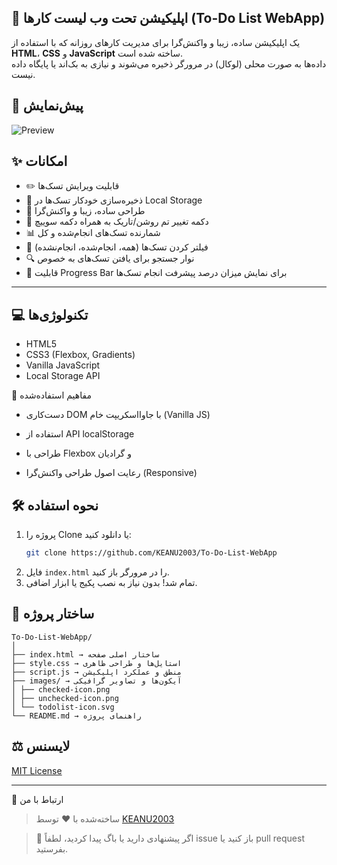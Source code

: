 ## 📝 اپلیکیشن تحت وب لیست کارها (To-Do List WebApp)

یک اپلیکیشن ساده، زیبا و واکنش‌گرا برای مدیریت کارهای روزانه که با استفاده از **HTML**، **CSS** و **JavaScript** ساخته شده است.  
داده‌ها به صورت محلی (لوکال) در مرورگر ذخیره می‌شوند و نیازی به بک‌اند یا پایگاه داده نیست.

## 📸 پیش‌نمایش
![Preview](https://github.com/user-attachments/assets/b49088ea-443c-415f-bf6f-4b1dd8fb41f7)

## ✨ امکانات

- ✏️ قابلیت ویرایش تسک‌ها
- 💾 ذخیره‌سازی خودکار تسک‌ها در Local Storage
- 📱 طراحی ساده، زیبا و واکنش‌گرا
- 🌙 دکمه تغییر تم روشن/تاریک به همراه دکمه سوییچ
- 📊 شمارنده تسک‌های انجام‌شده و کل
- 🎯 فیلتر کردن تسک‌ها (همه، انجام‌شده، انجام‌نشده)
- 🔍 نوار جستجو برای یافتن تسک‌های به خصوص
- 🔋 قابلیت Progress Bar برای نمایش میزان درصد پیشرفت انجام تسک‌ها
---
## 💻 تکنولوژی‌ها
- HTML5
- CSS3 (Flexbox, Gradients)
- Vanilla JavaScript
- Local Storage API

  
🧠 مفاهیم استفاده‌شده
- دست‌کاری DOM با جاوااسکریپت خام (Vanilla JS)

- استفاده از API localStorage

- طراحی با Flexbox و گرادیان

- رعایت اصول طراحی واکنش‌گرا (Responsive)


## 🛠️ نحوه استفاده
1. پروژه را Clone یا دانلود کنید:
   ```bash
   git clone https://github.com/KEANU2003/To-Do-List-WebApp
   ```
2. فایل `index.html` را در مرورگر باز کنید.
3. تمام شد! بدون نیاز به نصب پکیج یا ابزار اضافی.


## 📁 ساختار پروژه
```
To-Do-List-WebApp/
│
├── index.html → ساختار اصلی صفحه
├── style.css → استایل‌ها و طراحی ظاهری
├── script.js → منطق و عملکرد اپلیکیشن
├── images/ → آیکون‌ها و تصاویر گرافیکی
│ ├── checked-icon.png
│ ├── unchecked-icon.png
│ └── todolist-icon.svg
└── README.md → راهنمای پروژه
```

## ⚖️ لایسنس
[MIT License](LICENSE)

---
🤝 ارتباط با من
> ساخته‌شده با ❤️ توسط [KEANU2003](https://t.me/KEANU2003)

>💬 اگر پیشنهادی دارید یا باگ پیدا کردید، لطفاً issue باز کنید یا pull request بفرستید.
> 
